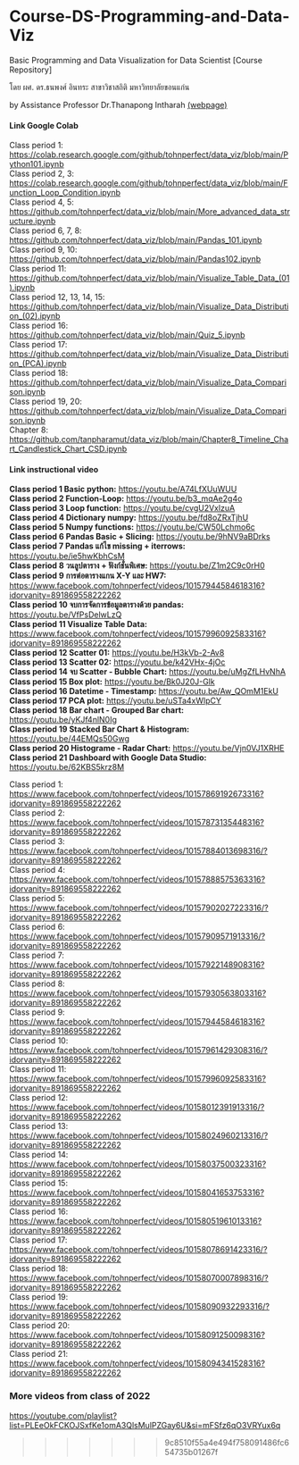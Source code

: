 # Course-DS-Programming-and-Data-Viz
Basic Programming and Data Visualization for Data Scientist [Course Repository]

โดย ผศ. ดร.ธนพงศ์ อินทระ สาขาวิชาสถิติ มหาวิทยาลัยขอนแก่น

by Assistance Professor Dr.Thanapong Intharah [(webpage)](https://vi-lab-th.github.io)

#### Link Google Colab ####

Class period 1: https://colab.research.google.com/github/tohnperfect/data_viz/blob/main/Python101.ipynb<br />
Class period 2, 3: https://colab.research.google.com/github/tohnperfect/data_viz/blob/main/Function_Loop_Condition.ipynb<br />
Class period 4, 5: https://github.com/tohnperfect/data_viz/blob/main/More_advanced_data_structure.ipynb<br />
Class period 6, 7, 8: https://github.com/tohnperfect/data_viz/blob/main/Pandas_101.ipynb<br />
Class period 9, 10: https://github.com/tohnperfect/data_viz/blob/main/Pandas102.ipynb<br />
Class period 11: https://github.com/tohnperfect/data_viz/blob/main/Visualize_Table_Data_(01).ipynb<br />
Class period 12, 13, 14, 15: https://github.com/tohnperfect/data_viz/blob/main/Visualize_Data_Distribution_(02).ipynb<br />
Class period 16: https://github.com/tohnperfect/data_viz/blob/main/Quiz_5.ipynb<br />
Class period 17: https://github.com/tohnperfect/data_viz/blob/main/Visualize_Data_Distribution_(PCA).ipynb<br />
Class period 18: https://github.com/tohnperfect/data_viz/blob/main/Visualize_Data_Comparison.ipynb<br />
Class period 19, 20: https://github.com/tohnperfect/data_viz/blob/main/Visualize_Data_Comparison.ipynb<br />
Chapter 8: https://github.com/tanpharamut/data_viz/blob/main/Chapter8_Timeline_Chart_Candlestick_Chart_CSD.ipynb

#### Link instructional video ####

**Class period 1 Basic python:** https://youtu.be/A74LfXUuWUU<br />
**Class period 2 Function-Loop:** https://youtu.be/b3_mqAe2g4o<br />
**Class period 3 Loop function:** https://youtu.be/cvgU2VxlzuA<br />
**Class period 4 Dictionary numpy:** https://youtu.be/fd8oZRxTjhU<br />
**Class period 5 Numpy functions:** https://youtu.be/CW50Lchmo6c<br />
**Class period 6 Pandas Basic + Slicing:** https://youtu.be/9hNV9aBDrks<br />
**Class period 7 Pandas แก้ไข missing + iterrows:** https://youtu.be/ie5hwKbhCsM<br />
**Class period 8 วนลูปตาราง + ฟังก์ชั่นพิเศษ:** https://youtu.be/Z1m2C9c0rH0<br />
**Class period 9 การต่อตารางแกน X-Y และ HW7:** https://www.facebook.com/tohnperfect/videos/10157944584618316?idorvanity=891869558222262<br />
**Class period 10 จบการจัดการข้อมูลตารางด้วย pandas:** https://youtu.be/VfPsDelwLzQ<br />
**Class period 11 Visualize Table Data:** https://www.facebook.com/tohnperfect/videos/10157996092583316?idorvanity=891869558222262<br />
**Class period 12 Scatter 01:** https://youtu.be/H3kVb-2-Av8<br />
**Class period 13 Scatter 02:** https://youtu.be/k42VHx-4jOc<br />
**Class period 14 จบ Scatter - Bubble Chart:** https://youtu.be/uMgZfLHvNhA<br />
**Class period 15 Box plot:** https://youtu.be/Bk0J20J-Glk<br />
**Class period 16 Datetime - Timestamp:** https://youtu.be/Aw_QOmM1EkU<br />
**Class period 17 PCA plot:** https://youtu.be/uSTa4xWlpCY<br />
**Class period 18 Bar chart - Grouped Bar chart:** https://youtu.be/yKJf4nlN0Ig<br />
**Class period 19 Stacked Bar Chart & Histogram:** https://youtu.be/44EMQs50Gwg<br />
**Class period 20 Histograme - Radar Chart:** https://youtu.be/Vjn0VJ1XRHE<br />
**Class period 21 Dashboard with Google Data Studio:** https://youtu.be/62KBS5krz8M

Class period 1: https://www.facebook.com/tohnperfect/videos/10157869192673316?idorvanity=891869558222262<br />
Class period 2: https://www.facebook.com/tohnperfect/videos/10157873135448316?idorvanity=891869558222262<br />
Class period 3: https://www.facebook.com/tohnperfect/videos/10157884013698316/?idorvanity=891869558222262<br />
Class period 4: https://www.facebook.com/tohnperfect/videos/10157888575363316?idorvanity=891869558222262<br />
Class period 5: https://www.facebook.com/tohnperfect/videos/10157902027223316/?idorvanity=891869558222262<br />
Class period 6: https://www.facebook.com/tohnperfect/videos/10157909571913316/?idorvanity=891869558222262<br />
Class period 7: https://www.facebook.com/tohnperfect/videos/10157922148908316?idorvanity=891869558222262<br />
Class period 8: https://www.facebook.com/tohnperfect/videos/10157930563803316?idorvanity=891869558222262<br />
Class period 9: https://www.facebook.com/tohnperfect/videos/10157944584618316?idorvanity=891869558222262<br />
Class period 10: https://www.facebook.com/tohnperfect/videos/10157961429308316/?idorvanity=891869558222262<br />
Class period 11: https://www.facebook.com/tohnperfect/videos/10157996092583316?idorvanity=891869558222262<br />
Class period 12: https://www.facebook.com/tohnperfect/videos/10158012391913316/?idorvanity=891869558222262<br />
Class period 13: https://www.facebook.com/tohnperfect/videos/10158024960213316/?idorvanity=891869558222262<br />
Class period 14: https://www.facebook.com/tohnperfect/videos/10158037500323316?idorvanity=891869558222262<br />
Class period 15: https://www.facebook.com/tohnperfect/videos/10158041653753316?idorvanity=891869558222262<br />
Class period 16: https://www.facebook.com/tohnperfect/videos/10158051961013316?idorvanity=891869558222262<br />
Class period 17: https://www.facebook.com/tohnperfect/videos/10158078691423316/?idorvanity=891869558222262<br />
Class period 18: https://www.facebook.com/tohnperfect/videos/10158070007898316/?idorvanity=891869558222262<br />
Class period 19: https://www.facebook.com/tohnperfect/videos/10158090932293316/?idorvanity=891869558222262<br />
Class period 20: https://www.facebook.com/tohnperfect/videos/10158091250098316?idorvanity=891869558222262<br />
Class period 21: https://www.facebook.com/tohnperfect/videos/10158094341528316?idorvanity=891869558222262

### More videos from class of 2022
https://youtube.com/playlist?list=PLEeOkFCKOJSxfKe1omA3QlsMulPZGay6U&si=mFSfz6qO3VRYux6q
>>>>>>> 9c8510f55a4e494f758091486fc654735b01267f
